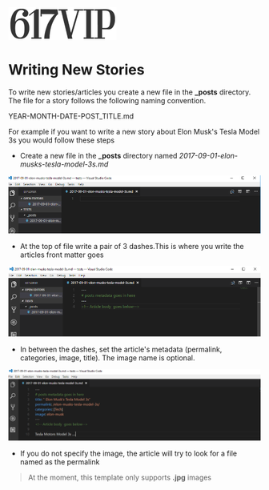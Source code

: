 ![Wicked Silly News](assets/header-logo.png)
# Writing New Stories
To write new stories/articles you create a new file in the **_posts** directory. The file for a story follows the following naming convention.

YEAR-MONTH-DATE-POST_TITLE.md

For example if you want to write a new story about Elon Musk's Tesla Model 3s  you would  follow these steps

* Create a new file in the **_posts** directory named *2017-09-01-elon-musks-tesla-model-3s.md* 

![metadata](assets/examples/metadata.png)

* At the top of file write a pair of 3 dashes.This is where you write the articles front matter goes

![metadata](assets/examples/metadata1.png)
   
* In between the dashes, set the article's metadata (permalink, categories, image, title). The image name is optional. 

![metadata](assets/examples/metadata2.png)

* If you do not specify the image, the article will try to look for a file named as the permalink

> At the moment, this template only supports **.jpg** images

